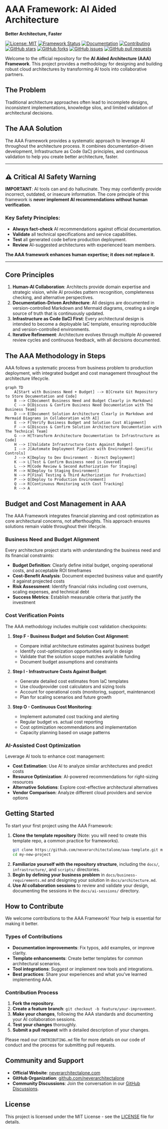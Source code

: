 # AAA Framework: AI Aided Architecture

**Better Architecture, Faster**

[![License: MIT](https://img.shields.io/badge/License-MIT-yellow.svg)](https://opensource.org/licenses/MIT)
[![Framework Status](https://img.shields.io/badge/Framework-Development%20Ready-blue.svg)](https://github.com/neverarchitectalone/framework)
[![Documentation](https://img.shields.io/badge/docs-neverarchitectalone.com-brightgreen.svg)](https://neverarchitectalone.com/docs)
[![Contributing](https://img.shields.io/badge/contributions-welcome-brightgreen.svg)](CONTRIBUTING.md)
[![GitHub stars](https://img.shields.io/github/stars/neverarchitectalone/framework?style=social)](https://github.com/neverarchitectalone/framework)
[![GitHub forks](https://img.shields.io/github/forks/neverarchitectalone/framework?style=social)](https://github.com/neverarchitectalone/framework)
[![GitHub issues](https://img.shields.io/github/issues/neverarchitectalone/framework)](https://github.com/neverarchitectalone/framework/issues)
[![GitHub pull requests](https://img.shields.io/github/issues-pr/neverarchitectalone/framework)](https://github.com/neverarchitectalone/framework/pulls)

Welcome to the official repository for the **AI Aided Architecture (AAA) Framework**. This project provides a methodology for designing and building robust cloud architectures by transforming AI tools into collaborative partners.

## The Problem

Traditional architecture approaches often lead to incomplete designs, inconsistent implementations, knowledge silos, and limited validation of architectural decisions.

## The AAA Solution

The AAA Framework provides a systematic approach to leverage AI throughout the architecture process. It combines documentation-driven development, Infrastructure as Code (IaC) principles, and continuous validation to help you create better architecture, faster.

-----

## ⚠️ Critical AI Safety Warning

**IMPORTANT**: AI tools can and do hallucinate. They may confidently provide incorrect, outdated, or insecure information. The core principle of this framework is **never implement AI recommendations without human verification**.

### Key Safety Principles:

  * **Always fact-check** AI recommendations against official documentation.
  * **Validate** all technical specifications and service capabilities.
  * **Test** all generated code before production deployment.
  * **Review** AI-suggested architectures with experienced team members.

**The AAA framework enhances human expertise; it does not replace it.**

-----

## Core Principles

1. **Human-AI Collaboration**: Architects provide domain expertise and strategic vision, while AI provides pattern recognition, completeness checking, and alternative perspectives.
2. **Documentation-Driven Architecture**: All designs are documented in version-controlled Markdown and Mermaid diagrams, creating a single source of truth that is continuously updated.
3. **Infrastructure as Code (IaC) First**: Every architectural design is intended to become a deployable IaC template, ensuring reproducible and version-controlled environments.
4. **Iterative Refinement**: Architecture evolves through multiple AI-powered review cycles and continuous feedback, with all decisions documented.

## The AAA Methodology in Steps

AAA follows a systematic process from business problem to production deployment, with integrated budget and cost management throughout the architecture lifecycle.

```mermaid
graph TD
    A[Start with Business Need + Budget] --> B[Create Git Repository to Store Documentation and Code]
    B --> C[Document Business Need and Budget Clearly in Markdown]
    C --> D[Discuss & Confirm Business Need Documentation with The Business Team]
    D --> E[Document Solution Architecture Clearly in Markdown and Mermaid Diagrams in Collaboration with AI]
    E --> F[Verify Business Budget and Solution Cost Alignment]
    F --> G[Discuss & Confirm Solution Architecture Documentation with The Technical Team]
    G --> H[Transform Architecture Documentation to Infrastructure as Code]
    H --> I[Validate Infrastructure Costs Against Budget]
    I --> J[Automate Deployment Pipeline with Environment-Specific Controls]
    J --> K[Deploy to Dev Environment - Direct Deployment]
    K --> L[Test & Confirm Business need is Covered]
    L --> M[Code Review & Second Authorization for Staging]
    M --> N[Deploy to Staging Environment]
    N --> P[Final Testing & Third Authorization for Production]
    P --> Q[Deploy to Production Environment]
    Q --> R[Continuous Monitoring with Cost Tracking]
    R --> A
```

## Budget and Cost Management in AAA

The AAA Framework integrates financial planning and cost optimization as core architectural concerns, not afterthoughts. This approach ensures solutions remain viable throughout their lifecycle.

### Business Need and Budget Alignment

Every architecture project starts with understanding the business need and its financial constraints:

- **Budget Definition**: Clearly define initial budget, ongoing operational costs, and acceptable ROI timeframes
- **Cost-Benefit Analysis**: Document expected business value and quantify it against projected costs
- **Risk Assessment**: Identify financial risks including cost overruns, scaling expenses, and technical debt
- **Success Metrics**: Establish measurable criteria that justify the investment

### Cost Verification Points

The AAA methodology includes multiple cost validation checkpoints:

1. **Step F - Business Budget and Solution Cost Alignment**: 
   - Compare initial architecture estimates against business budget
   - Identify cost-optimization opportunities early in design
   - Validate that the solution scope matches available funding
   - Document budget assumptions and constraints

2. **Step I - Infrastructure Costs Against Budget**:
   - Generate detailed cost estimates from IaC templates
   - Use cloudprovider cost calculators and sizing tools
   - Account for operational costs (monitoring, support, maintenance)
   - Plan for scaling scenarios and future growth

3. **Step O - Continuous Cost Monitoring**:
   - Implement automated cost tracking and alerting
   - Regular budget vs. actual cost reporting
   - Cost optimization recommendations and implementation
   - Capacity planning based on usage patterns

### AI-Assisted Cost Optimization

Leverage AI tools to enhance cost management:

- **Cost Estimation**: Use AI to analyze similar architectures and predict costs
- **Resource Optimization**: AI-powered recommendations for right-sizing resources
- **Alternative Solutions**: Explore cost-effective architectural alternatives
- **Vendor Comparison**: Analyze different cloud providers and service options

## Getting Started

To start your first project using the AAA Framework:

1.  **Clone the template repository** (Note: you will need to create this template repo, a common practice for frameworks).
    ```bash
    git clone https://github.com/neverarchitectalone/aaa-template.git my-new-project
    cd my-new-project
    ```
2.  **Familiarize yourself with the repository structure**, including the `docs/`, `infrastructure/`, and `scripts/` directories.
3.  **Begin by defining your business problem** in `docs/business-requirements.md` and designing your solution in `docs/architecture.md`.
4.  **Use AI collaboration sessions** to review and validate your design, documenting the sessions in the `docs/ai-sessions/` directory.

## How to Contribute

We welcome contributions to the AAA Framework\! Your help is essential for making it better.

### Types of Contributions

  * **Documentation improvements**: Fix typos, add examples, or improve clarity.
  * **Template enhancements**: Create better templates for common architectural scenarios.
  * **Tool integrations**: Suggest or implement new tools and integrations.
  * **Best practices**: Share your experiences and what you've learned implementing AAA.

### Contribution Process

1.  **Fork the repository**.
2.  **Create a feature branch**: `git checkout -b feature/your-improvement`.
3.  **Make your changes**, following the AAA standards and documenting your AI collaboration sessions.
4.  **Test your changes** thoroughly.
5.  **Submit a pull request** with a detailed description of your changes.

Please read our `CONTRIBUTING.md` file for more details on our code of conduct and the process for submitting pull requests.

## Community and Support

  * **Official Website**: [neverarchitectalone.com](https://neverarchitectalone.com)
  * **GitHub Organization**: [github.com/neverarchitectalone](https://github.com/neverarchitectalone)
  * **Community Discussions**: Join the conversation in our [GitHub Discussions](https://github.com/neverarchitectalone/community/discussions).

## License

This project is licensed under the MIT License - see the [LICENSE](LICENSE) file for details.
